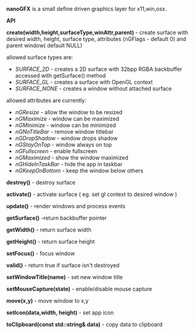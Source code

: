 **nanoGFX** is a small define driven graphics layer for x11,win,osx.

**API**

  **create(width,height,surfaceType,winAttr,parent)** - create surface with desired width, height, surface type, attributes (nGFlags - default 0) and parent window( default NULL)
   
   allowed surface types are:

   * *SURFACE_2D* - creates a 2D surface with 32bpp RGBA backbuffer accessed with getSurface() method
   *  *SURFACE_GL* - creates a surface with OpenGL context
   * *SURFACE_NONE* - creates a window without attached surface


  allowed attributes are currently:

   * *nGResize*  - allow the window to be resized
   * *nGMaximize*  - window can be maximized
   * *nGMinimize*  - window can be minimized
   * *nGNoTitleBar* - remove window titlebar
   * *nGDropShadow* - window drops shadow
   * *nGStayOnTop*  - window always on top
   * *nGFullscreen* - enable fullscreen
   * *nGMaximized* - show the window maximized
   * *nGHideInTaskBar* - hide the app in taskbar
   * *nGKeepOnBottom* - keep the window below others


  **destroy()** - destroy surface

  **activate()** - activate surface ( eg. set gl context to desired window )
  
  **update()** - render windows and process events

  **getSurface()** -return backbuffer pointer

  **getWidth()** - return surface width

  **getHeight()** - return surface height

  **setFocus()** - focus window

  **valid()** - return true if surface isn't destroyed

  **setWindowTitle(name)** - set new window title

  **setMouseCapture(state)** - enable/disable mouse capture

  **move(x,y)** -  move window to x,y

  **setIcon(data,width, height)** - set app icon

  **toClipboard(const std::string& data)** - copy data to clipboard

